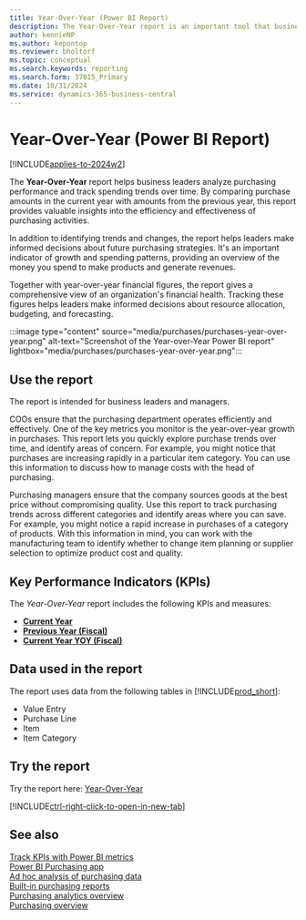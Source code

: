```yaml
---
title: Year-Over-Year (Power BI Report)
description: The Year-Over-Year report is an important tool that business leaders use to analyze purchasing performance and track spending trends over time.
author: kennieNP
ms.author: kepontop
ms.reviewer: bholtorf
ms.topic: conceptual
ms.search.keywords: reporting
ms.search.form: 37015_Primary
ms.date: 10/31/2024
ms.service: dynamics-365-business-central
---
```


# Year-Over-Year (Power BI Report)

[!INCLUDE[applies-to-2024w2](includes/applies-to-2024w2.md)]

The **Year-Over-Year** report helps business leaders analyze purchasing performance and track spending trends over time. By comparing purchase amounts in the current year with amounts from the previous year, this report provides valuable insights into the efficiency and effectiveness of purchasing activities.

In addition to identifying trends and changes, the report helps leaders make informed decisions about future purchasing strategies. It's an important indicator of growth and spending patterns, providing an overview of the money you spend to make products and generate revenues.

Together with year-over-year financial figures, the report gives a comprehensive view of an organization's financial health. Tracking these figures helps leaders make informed decisions about resource allocation, budgeting, and forecasting.

:::image type="content" source="media/purchases/purchases-year-over-year.png" alt-text="Screenshot of the Year-over-Year Power BI report" lightbox="media/purchases/purchases-year-over-year.png":::

## Use the report

The report is intended for business leaders and managers.

COOs ensure that the purchasing department operates efficiently and effectively. One of the key metrics you monitor is the year-over-year growth in purchases. This report lets you quickly explore purchase trends over time, and identify areas of concern. For example, you might notice that purchases are increasing rapidly in a particular item category. You can use this information to discuss how to manage costs with the head of purchasing.

Purchasing managers ensure that the company sources goods at the best price without compromising quality. Use this report to track purchasing trends across different categories and identify areas where you can save. For example, you might notice a rapid increase in purchases of a category of products. With this information in mind, you can work with the manufacturing team to identify whether to change item planning or supplier selection to optimize product cost and quality.

## Key Performance Indicators (KPIs)

The *Year-Over-Year* report includes the following KPIs and measures: 

- [**Current Year**](purchases-powerbi-kpis.md#purchase-amount)
- [**Previous Year (Fiscal)**](purchases-powerbi-kpis.md#purchase-amount-py-fiscal)
- [**Current Year YOY (Fiscal)**](purchases-powerbi-kpis.md#purchase-amount-yoy-fiscal)


## Data used in the report

The report uses data from the following tables in [!INCLUDE[prod_short](includes/prod_short.md)]:

- Value Entry
- Purchase Line
- Item
- Item Category

## Try the report

Try the report here: [Year-Over-Year](https://businesscentral.dynamics.com?page=37015)

[!INCLUDE[ctrl-right-click-to-open-in-new-tab](includes/ctrl-right-click-to-open-in-new-tab.md)]

## See also

[Track KPIs with Power BI metrics](track-kpis-with-power-bi-metrics.md)  
[Power BI Purchasing app](purchases-powerbi-app.md)  
[Ad hoc analysis of purchasing data](ad-hoc-analysis-purchasing.md)  
[Built-in purchasing reports](purchase-reports.md)  
[Purchasing analytics overview](purchasing-analytics-overview.md)  
[Purchasing overview](purchasing-manage-purchasing.md)  
